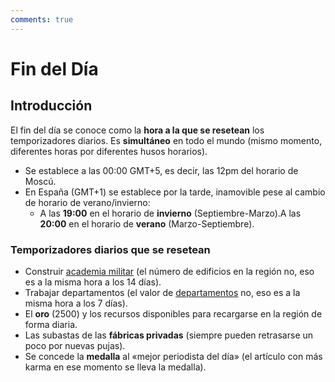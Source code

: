 ```yaml
---
comments: true
---
```


# Fin del Día

## Introducción

El fin del día se conoce como la **hora a la que se resetean** los temporizadores diarios. Es **simultáneo** en todo el mundo (mismo momento, diferentes horas por diferentes husos horarios).

- Se establece a las 00:00 GMT+5, es decir, las 12pm del horario de Moscú.
- En España (GMT+1) se establece por la tarde, inamovible pese al cambio de horario de verano/invierno:
  - A las **19:00** en el horario de **invierno** (Septiembre-Marzo).A las **20:00** en el horario de **verano** (Marzo-Septiembre).

### **Temporizadores diarios que se resetean**

- Construir [academia militar](/1.-Perfil/Academia-Militar/) (el número de edificios en la región no, eso es a la misma hora a los 14 días).
- Trabajar departamentos (el valor de [departamentos](/2.-Economia/Departamentos/) no, eso es a la misma hora a los 7 días).
- El **oro** (2500) y los recursos disponibles para recargarse en la región de forma diaria.
- Las subastas de las **fábricas privadas** (siempre pueden retrasarse un poco por nuevas pujas).
- Se concede la **medalla** al «mejor periodista del día» (el artículo con más karma en ese momento se lleva la medalla).
